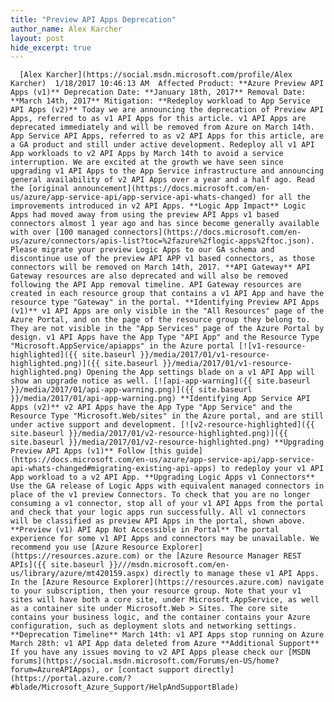 ```yaml
---
title: "Preview API Apps Deprecation"
author_name: Alex Karcher
layout: post
hide_excerpt: true
---
```

      [Alex Karcher](https://social.msdn.microsoft.com/profile/Alex Karcher)  1/18/2017 10:46:13 AM  Affected Product: **Azure Preview API Apps (v1)** Deprecation Date: **January 18th, 2017** Removal Date: **March 14th, 2017** Mitigation: **Redeploy workload to App Service API Apps (v2)** Today we are announcing the deprecation of Preview API Apps, referred to as v1 API Apps for this article. v1 API Apps are deprecated immediately and will be removed from Azure on March 14th. App Service API Apps, referred to as v2 API Apps for this article, are a GA product and still under active development. Redeploy all v1 API App workloads to v2 API Apps by March 14th to avoid a service interruption. We are excited at the growth we have seen since upgrading v1 API Apps to the App Service infrastructure and announcing general availability of v2 API Apps over a year and a half ago. Read the [original announcement](https://docs.microsoft.com/en-us/azure/app-service-api/app-service-api-whats-changed) for all the improvements introduced in v2 API Apps. **Logic App Impact** Logic Apps had moved away from using the preview API Apps v1 based connectors almost 1 year ago and has since become generally available with over [100 managed connectors](https://docs.microsoft.com/en-us/azure/connectors/apis-list?toc=%2fazure%2flogic-apps%2ftoc.json). Please migrate your preview Logic Apps to our GA schema and discontinue use of the preview API APP v1 based connectors, as those connectors will be removed on March 14th, 2017. **API Gateway** API Gateway resources are also deprecated and will also be removed following the API App removal timeline. API Gateway resources are created in each resource group that contains a v1 API App and have the resource type "Gateway" in the portal. **Identifying Preview API Apps (v1)** v1 API Apps are only visible in the "All Resources" page of the Azure Portal, and on the page of the resource group they belong to. They are not visible in the "App Services" page of the Azure Portal by design. v1 API Apps have the App Type "API App" and the Resource Type "Microsoft.AppService/apiapps" in the Azure portal [![v1-resource-highlighted]({{ site.baseurl }}/media/2017/01/v1-resource-highlighted.png)]({{ site.baseurl }}/media/2017/01/v1-resource-highlighted.png) Opening the App settings blade on a v1 API App will show an upgrade notice as well. [![api-app-warning]({{ site.baseurl }}/media/2017/01/api-app-warning.png)]({{ site.baseurl }}/media/2017/01/api-app-warning.png) **Identifying App Service API Apps (v2)** v2 API Apps have the App Type "App Service" and the Resource Type "Microsoft.Web/sites" in the Azure portal, and are still under active support and development. [![v2-resource-highlighted]({{ site.baseurl }}/media/2017/01/v2-resource-highlighted.png)]({{ site.baseurl }}/media/2017/01/v2-resource-highlighted.png) **Upgrading Preview API Apps (v1)** Follow [this guide](https://docs.microsoft.com/en-us/azure/app-service-api/app-service-api-whats-changed#migrating-existing-api-apps) to redeploy your v1 API App workload to a v2 API App. **Upgrading Logic Apps v1 Connectors** Use the GA release of Logic Apps with equivalent managed connectors in place of the v1 preview Connectors. To check that you are no longer consuming a v1 connector, stop all of your v1 API Apps from the portal and check that your logic apps run successfully. All v1 connectors will be classified as preview API Apps in the portal, shown above. **Preview (v1) API App Not Accessible in Portal** The portal experience for some v1 API Apps and connectors may be unavailable. We recommend you use [Azure Resource Explorer](https://resources.azure.com) or the [Azure Resource Manager REST APIs]({{ site.baseurl }}///msdn.microsoft.com/en-us/library/azure/mt420159.aspx) directly to manage these v1 API Apps. In the [Azure Resource Explorer](https://resources.azure.com) navigate to your subscription, then your resource group. Note that your v1 sites will have both a core site, under Microsoft.AppService, as well as a container site under Microsoft.Web > Sites. The core site contains your business logic, and the container contains your Azure configuration, such as deployment slots and networking settings. **Deprecation Timeline** March 14th: v1 API Apps stop running on Azure March 28th: v1 API App data deleted from Azure **Additional Support** If you have any issues moving to v2 API Apps please check our [MSDN forums](https://social.msdn.microsoft.com/Forums/en-US/home?forum=AzureAPIApps), or [contact support directly](https://portal.azure.com/?#blade/Microsoft_Azure_Support/HelpAndSupportBlade)     